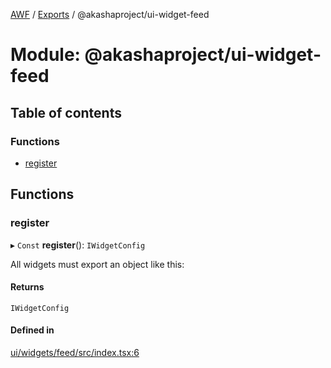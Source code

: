 [AWF](../README.md) / [Exports](../modules.md) / @akashaproject/ui-widget-feed

# Module: @akashaproject/ui-widget-feed

## Table of contents

### Functions

- [register](_akashaproject_ui_widget_feed.md#register)

## Functions

### register

▸ `Const` **register**(): `IWidgetConfig`

All widgets must export an object like this:

#### Returns

`IWidgetConfig`

#### Defined in

[ui/widgets/feed/src/index.tsx:6](https://github.com/AKASHAorg/akasha-world-framework/blob/83e542de/ui/widgets/feed/src/index.tsx#L6)
